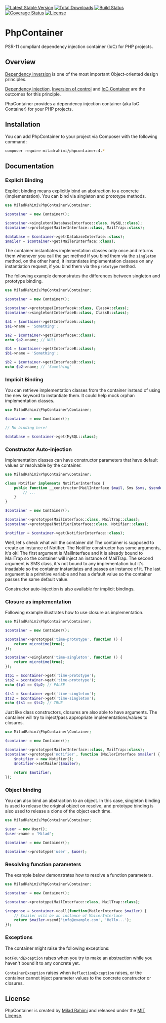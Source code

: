 [![Latest Stable Version](https://poser.pugx.org/miladrahimi/phpcontainer/v)](//packagist.org/packages/miladrahimi/phpcontainer)
[![Total Downloads](https://poser.pugx.org/miladrahimi/phpcontainer/downloads)](//packagist.org/packages/miladrahimi/phpcontainer)
[![Build Status](https://travis-ci.org/miladrahimi/phpcontainer.svg?branch=master)](https://travis-ci.org/miladrahimi/phpcontainer)
[![Coverage Status](https://coveralls.io/repos/github/miladrahimi/phpcontainer/badge.svg?branch=master)](https://coveralls.io/github/miladrahimi/phpcontainer?branch=master)
[![License](https://poser.pugx.org/miladrahimi/phpcontainer/license)](//packagist.org/packages/miladrahimi/phpcontainer)

# PhpContainer

PSR-11 compliant dependency injection container (IoC) for PHP projects.

## Overview
[Dependency Inversion](https://en.wikipedia.org/wiki/Dependency_inversion_principle) is one of the most important Object-oriented design principles.

[Dependency Injection](https://en.wikipedia.org/wiki/Dependency_injection), [Inversion of control](https://en.wikipedia.org/wiki/Inversion_of_control) and [IoC Container](http://www.codeproject.com/Articles/542752/Dependency-Inversion-Principle-IoC-Container-Depen) are the outcomes for this principle.

PhpContainer provides a dependency injection container (aka IoC Container) for your PHP projects.

## Installation

You can add PhpContainer to your project via Composer with the following command:

```bash
composer require miladrahimi/phpcontainer:4.*
```

## Documentation

### Explicit Binding

Explicit binding means explicitly bind an abstraction to a concrete (implementation).
You can bind via singleton and prototype methods.

```php
use MiladRahimi\PhpContainer\Container;

$container = new Container();

$container->singleton(DatabaseInterface::class, MySQL::class);
$container->prototype(MailerInterface::class, MailTrap::class);

$database = $container->get(DatabaseInterface::class);
$mailer = $container->get(MailerInterface::class);
```

The container instantiates implementation classes only once and returns them whenever you call the `get` method if you bind them via the `singleton` method, on the other hand, it instantiates implementation classes on any instantiation request, if you bind them via the `prototype` method.

The following example demonstrates the differences between singleton and prototype binding.

```php
use MiladRahimi\PhpContainer\Container;

$container = new Container();

$container->prototype(InterfaceA::class, ClassA::class);
$container->singleton(InterfaceB::class, ClassB::class);

$a1 = $container->get(InterfaceA::class);
$a1->name = 'Something';

$a2 = $container->get(InterfaceA::class);
echo $a2->name; // NULL

$b1 = $container->get(InterfaceB::class);
$b1->name = 'Something';

$b2 = $container->get(InterfaceB::class);
echo $b2->name; // 'Something'

```

### Implicit Binding

You can retrieve implementation classes from the container instead of using the new keyword to instantiate them.
It could help mock orphan implementation classes.

```php
use MiladRahimi\PhpContainer\Container;

$container = new Container();

// No binding here!

$database = $container->get(MySQL::class);
```

### Constructor Auto-injection

Implementation classes can have constructor parameters that have default values or resolvable by the container.

```php
use MiladRahimi\PhpContainer\Container;

class Notifier implements NotifierInterface {
    public function __constructor(MailInterface $mail, Sms $sms, $sender = 'Awesome') {
        // ...
    }
}

$container = new Container();

$container->prototype(MailInterface::class, MailTrap::class);
$container->prototype(NotifierInterface::class, Notifier::class);

$notifier = $container->get(NotifierInterface::class);
```

Well, let's check what will the container do!
The container is supposed to create an instance of Notifier.
The Notifier constructor has some arguments, it's ok!
The first argument is MailInterface and it is already bound to MailTrap so the container will inject an instance of MailTrap.
The second argument is SMS class, it's not bound to any implementation but it's insatiable so the container instantiates and passes an instance of it.
The last argument is a primitive variable and has a default value so the container passes the same default value.

Constructor auto-injection is also available for implicit bindings.

### Closure as implementation

Following example illustrates how to use closure as implementation.

```php
use MiladRahimi\PhpContainer\Container;

$container = new Container();

$container->prototype('time-prototype', function () {
    return microtime(true);
});

$container->singleton('time-singleton', function () {
    return microtime(true);
});

$tp1 = $container->get('time-prototype');
$tp2 = $container->get('time-prototype');
echo $tp1 == $tp2; // FALSE

$ts1 = $container->get('time-singleton');
$ts2 = $container->get('time-singleton');
echo $ts1 == $ts2; // TRUE
```

Just like class constructors, closures are also able to have arguments.
The container will try to inject/pass appropriate implementations/values to closures.

```php
use MiladRahimi\PhpContainer\Container;

$container = new Container();

$container->prototype(MailerInterface::class, MailTrap::class);
$container->prototype('notifier', function (MailerInterface $mailer) {
    $notifier = new Notifier();
    $notifier->setMailer($mailer);
    
    return $notifier;
});
```

### Object binding

You can also bind an abstraction to an object.
In this case, singleton binding is used to release the original object on resolve, and prototype binding is also used to release a clone of the object each time.

```php
use MiladRahimi\PhpContainer\Container;

$user = new User();
$user->name = 'Milad';

$container = new Container();

$container->prototype('user', $user);
```

### Resolving function parameters

The example below demonstrates how to resolve a function parameters.

```php
use MiladRahimi\PhpContainer\Container;

$container = new Container();

$container->prototype(MailInterface::class, MailTrap::class);

$response = $container->call(function(MailerInterface $mailer) {
    // $mailer will be an instance of MailerInterface
    return $mailer->send('info@example.com', 'Hello...');
});

```

### Exceptions

The container might raise the following exceptions:

`NotFoundException` raises when you try to make an abstraction while you haven't bound it to any concrete yet.

`ContainerException` raises when `ReflectionException` raises, or the container cannot inject parameter values to the concrete constructor or closures.

## License

PhpContainer is created by [Milad Rahimi](https://miladrahimi.com) and released under the [MIT License](http://opensource.org/licenses/mit-license.php).
